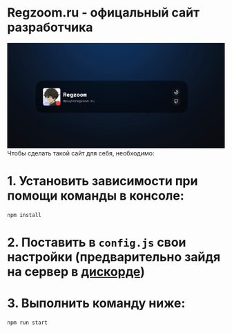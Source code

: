 # Regzoom.ru - офицальный сайт разработчика
![preview](./src/assets/img/preview.jpg)
Чтобы сделать такой сайт для себя, необходимо:
# 1. Установить зависимости при помощи команды в консоле:
```
npm install
```
# 2. Поставить в `config.js` свои настройки (предварительно зайдя на сервер в [дискорде](https://discord.gg/lanyard))

# 3. Выполнить команду ниже:
```
npm run start
```
